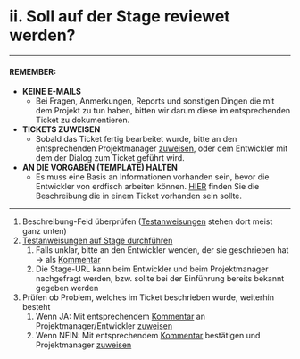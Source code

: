 # ii. Soll auf der Stage reviewet werden?

---

#### **REMEMBER:**

* **KEINE E-MAILS**
  * Bei Fragen, Anmerkungen, Reports und sonstigen Dingen die mit dem Projekt zu tun haben, bitten wir darum diese im entsprechenden Ticket zu dokumentieren.
* **TICKETS ZUWEISEN**
  * Sobald das Ticket fertig bearbeitet wurde, bitte an den entsprechenden Projektmanager [zuweisen](/30-funktionen/33-tickets-zuweisen.md), oder dem Entwickler mit dem der Dialog zum Ticket geführt wird.
* **AN DIE VORGABEN \(TEMPLATE\) HALTEN**
  * Es muss eine Basis an Informationen vorhanden sein, bevor die Entwickler von erdfisch arbeiten können. [HIER](https://www.gitbook.com/book/loonyluna/jira/edit#) finden Sie die Beschreibung die in einem Ticket vorhanden sein sollte.

---

1. Beschreibung-Feld überprüfen \([Testanweisungen](/40-der-workflow/410-stage.md) stehen dort meist ganz unten\)
2. [Testanweisungen auf Stage durchführen ](/40-der-workflow/410-stage.md)
   1. Falls unklar, bitte an den Entwickler wenden, der sie geschrieben hat -&gt; als [Kommentar](/30-funktionen/34-kommentieren.md)
   2. Die Stage-URL kann beim Entwickler und beim Projektmanager nachgefragt werden, bzw. sollte bei der Einführung bereits bekannt gegeben werden
3. Prüfen ob Problem, welches im Ticket beschrieben wurde, weiterhin besteht
   1. Wenn JA: Mit entsprechendem [Kommentar](/30-funktionen/34-kommentieren.md) an Projektmanager/Entwickler [zuweisen](/30-funktionen/33-tickets-zuweisen.md)
   2. Wenn NEIN: Mit entsprechendem [Kommentar](/30-funktionen/34-kommentieren.md) bestätigen und Projektmanager [zuweisen](/30-funktionen/33-tickets-zuweisen.md)



